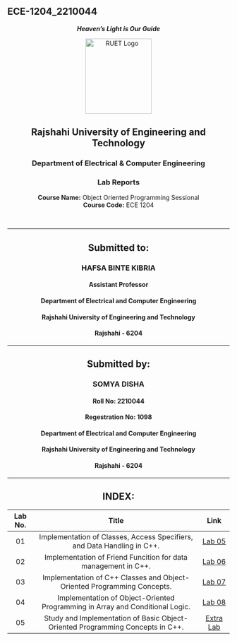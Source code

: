 ## ECE-1204_2210044
<div align="center">
  
_**Heaven’s Light is Our Guide**_
</div>

<p align="center">
  <img src="https://github.com/user-attachments/assets/18531be8-2a84-4bea-9027-5f1c40549dfa" alt="RUET Logo" style="width:150px;height:170px;">
</p>

<div align="center">
  
  ## **Rajshahi University of Engineering and Technology** <br> 
  ### **Department of Electrical & Computer Engineering**
  ### **Lab Reports**<br>
  **Course Name:** Object Oriented Programming Sessional<br>
  **Course Code:** ECE 1204
</div>

<br>

<div align="center">

---  
##  Submitted to: 

### **HAFSA BINTE KIBRIA**
#### Assistant Professor
#### Department of Electrical and Computer Engineering
#### Rajshahi University of Engineering and Technology
#### Rajshahi - 6204

---

## Submitted by:

### **SOMYA DISHA**
#### Roll No: 2210044
#### Regestration No: 1098
#### Department of Electrical and Computer Engineering
#### Rajshahi University of Engineering and Technology
#### Rajshahi - 6204

---
</div>

<div align="center">
  
## INDEX:

| Lab No. | Title | Link |
| :---: | :---: | :---: |
| 01 | Implementation of Classes, Access Specifiers, and Data Handling in C++. | [Lab 05](https://github.com/SomyaDisha44/ECE-1204_2210044/blob/main/Lab%205/Report%205.md)
| 02 | Implementation of Friend Funcition for data management in C++. | [Lab 06](https://github.com/SomyaDisha44/ECE-1204_2210044/blob/main/Lab%206/Report%206.md)
| 03 | Implementation of C++ Classes and Object-Oriented Programming Concepts. | [Lab 07](https://github.com/SomyaDisha44/ECE-1204_2210044/blob/main/Lab%207/Report%207.md)
| 04 | Implementation of Object-Oriented Programming in Array and Conditional Logic. | [Lab 08](https://github.com/SomyaDisha44/ECE-1204_2210044/blob/main/Lab%208/Report%208.md)
| 05 | Study and Implementation of Basic Object-Oriented Programming Concepts in C++. | [Extra Lab](https://github.com/SomyaDisha44/ECE-1204_2210044/blob/main/ExtraLab/Extra%20Lab%20Report.md)


</div>

